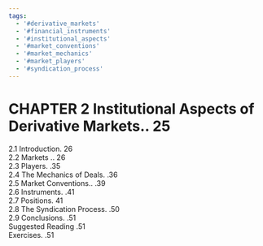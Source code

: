 ```yaml
---
tags:
  - '#derivative_markets'
  - '#financial_instruments'
  - '#institutional_aspects'
  - '#market_conventions'
  - '#market_mechanics'
  - '#market_players'
  - '#syndication_process'
---
```

# CHAPTER 2 Institutional Aspects of Derivative Markets.. 25  

2.1 Introduction. 26   
2.2 Markets .. 26   
2.3 Players. .35   
2.4 The Mechanics of Deals. .36   
2.5 Market Conventions.. .39   
2.6 Instruments. .41   
2.7 Positions. 41   
2.8 The Syndication Process. .50   
2.9 Conclusions. .51   
Suggested Reading .51   
Exercises. .51  
